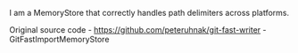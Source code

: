 I am a MemoryStore that correctly handles path delimiters across platforms.

Original source code 
	- https://github.com/peteruhnak/git-fast-writer
	- GitFastImportMemoryStore